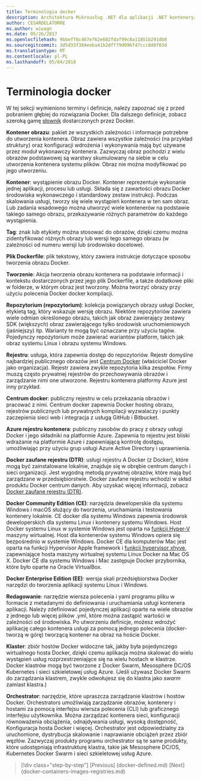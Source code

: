 ```yaml
---
title: Terminologia docker
description: Architektura Mikrousług .NET dla aplikacji .NET konteneryzowanych | Terminologia docker
author: CESARDELATORRE
ms.author: wiwagn
ms.date: 05/26/2017
ms.openlocfilehash: 9bbeff8c467e762e682fdaf99c8a11851b291db8
ms.sourcegitcommit: 3d5d33f384eeba41b2dff79d096f47ccc8d8f03d
ms.translationtype: MT
ms.contentlocale: pl-PL
ms.lasthandoff: 05/04/2018
---
```

# <a name="docker-terminology"></a>Terminologia docker

W tej sekcji wymieniono terminy i definicje, należy zapoznać się z przed pobraniem głębiej do rozwiązania Docker. Dla dalszego definicje, zobacz szeroką gamę [słownik](https://docs.docker.com/glossary/) dostarczonych przez Docker.

**Kontener obrazu**: pakiet ze wszystkich zależności i informacje potrzebne do utworzenia kontenera. Obraz zawiera wszystkie zależności (na przykład struktury) oraz konfiguracji wdrożenia i wykonywania mają być używane przez moduł wykonawczy kontenera. Zazwyczaj obraz pochodzi z wielu obrazów podstawowej są warstwy skumulowany na siebie w celu utworzenia kontenera systemu plików. Obraz nie można modyfikować po jego utworzeniu.

**Kontener**: wystąpienie obrazu Docker. Kontener reprezentuje wykonanie jednej aplikacji, procesu lub usługi. Składa się z zawartości obrazu Docker środowiska wykonawczego i standardowy zestaw instrukcji. Podczas skalowania usługi, tworzy się wiele wystąpień kontenera w ten sam obraz. Lub zadania wsadowego można utworzyć wiele kontenerów na podstawie takiego samego obrazu, przekazywanie różnych parametrów do każdego wystąpienia.

**Tag**: znak lub etykiety można stosować do obrazów, dzięki czemu można zidentyfikować różnych obrazy lub wersji tego samego obrazu (w zależności od numeru wersji lub środowisko docelowe).

**Plik Dockerfile**: plik tekstowy, który zawiera instrukcje dotyczące sposobu tworzenia obrazu Docker.

**Tworzenie**: Akcja tworzenia obrazu kontenera na podstawie informacji i kontekstu dostarczonych przez jego plik Dockerfile, a także dodatkowe pliki w folderze, w którym obraz jest tworzony. Można tworzyć obrazy przy użyciu polecenia Docker docker kompilacji.

**Repozytorium (repozytorium)**: kolekcja powiązanych obrazy usługi Docker, etykietą tag, który wskazuje wersję obrazu. Niektóre repozytoriów zawiera wiele odmian określonego obrazu, takich jak obraz zawierający zestawy SDK (większych) obraz zawierającego tylko środowisk uruchomieniowych (jaśniejszy) itp. Warianty te mogą być oznaczane przy użyciu tagów. Pojedynczy repozytorium może zawierać wariantów platform, takich jak obraz systemu Linux i obrazu systemu Windows.

**Rejestru**: usługa, która zapewnia dostęp do repozytoriów. Rejestr domyślne najbardziej publicznego obrazów jest [Centrum Docker](https://hub.docker.com/) (właściciel Docker jako organizacja). Rejestr zawiera zwykle repozytoria kilka zespołów. Firmy muszą często prywatnej rejestrów do przechowywania obrazów i zarządzanie nimi one utworzone. Rejestru kontenera platformy Azure jest inny przykład.

**Centrum docker**: publiczny rejestru w celu przekazania obrazów i pracować z nimi. Centrum docker zapewnia Docker hosting obrazu, rejestrów publicznych lub prywatnych kompilacji wyzwalaczy i punkty zaczepienia sieci web i integracja z usługą GitHub i Bitbucket.

**Azure rejestru kontenera**: publiczny zasobów do pracy z obrazy usługi Docker i jego składniki na platformie Azure. Zapewnia to rejestru jest bliski wdrażanie na platformie Azure i zapewniającą kontrolę dostępu, umożliwiając przy użyciu grup usługi Azure Active Directory i uprawnienia.

**Docker zaufane rejestru (DTR)**: usługi rejestru A Docker (z Docker), które mogą być zainstalowane lokalnie, znajduje się w obrębie centrum danych i sieci organizacji. Jest wygodną metodą prywatnej obrazów, które mają być zarządzane w przedsiębiorstwie. Docker zaufane rejestru wchodzi w skład produktu Docker centrum danych. Aby uzyskać więcej informacji, zobacz [Docker zaufane rejestru (DTR)](https://docs.docker.com/docker-trusted-registry/overview/).

**Docker Community Edition (CE)**: narzędzia deweloperskie dla systemu Windows i macOS służący do tworzenia, uruchamiania i testowania kontenery lokalnie. CE docker dla systemu Windows zapewnia środowisk deweloperskich dla systemu Linux i kontenery systemu Windows. Host Docker systemu Linux w systemie Windows jest oparta na [funkcji Hyper-V](https://www.microsoft.com/en-us/server-cloud/solutions/virtualization.aspx) maszyny wirtualnej. Host dla kontenerów systemu Windows opiera się bezpośrednio w systemie Windows. Docker CE dla komputerów Mac jest oparta na funkcji Hypervisor Apple framework i [funkcji hypervisor xhyve](https://github.com/mist64/xhyve), zapewniające hosta maszyny wirtualnej systemu Linux Docker na Mac OS X. Docker CE dla systemu Windows i Mac zastępuje Docker przybornika, które było oparte na Oracle VirtualBox.

**Docker Enterprise Edition (EE)**: wersja skali przedsiębiorstwa Docker narzędzi do tworzenia aplikacji systemu Linux i Windows.

**Redagowanie**: narzędzie wiersza polecenia i yaml programu pliku w formacie z metadanymi do definiowania i uruchamiania usługi kontenera aplikacji. Należy zdefiniować pojedynczej aplikacji oparte na wiele obrazów z jednego lub więcej plików .yml, które można zastąpić wartości w zależności od środowiska. Po utworzeniu definicje, możesz wdrożyć aplikację całego kontenera usługi za pomocą jednego polecenia (docker-tworzą w górę) tworzącą kontener na obraz na hoście Docker.

**Klaster**: zbiór hostów Docker widoczne tak, jakby była pojedynczego wirtualnego hosta Docker, dzięki czemu aplikacja można skalować do wielu wystąpień usług rozprzestrzeniające się na wielu hostach w klastrze. Docker klastrów mogą być tworzone z Docker Swarm, Mesosphere DC/OS Kubernetes i sieci szkieletowej usług Azure. (Jeśli używasz Docker Swarm do zarządzania klastrem, zwykle odwołujesz się do klastra jako *swarm* zamiast klastra.)

**Orchestrator**: narzędzie, które upraszcza zarządzanie klastrów i hostów Docker. Orchestrators umożliwiają zarządzanie obrazów, kontenery i hostami za pomocą interfejsu wiersza polecenia (CLI) lub graficznego interfejsu użytkownika. Można zarządzać kontenera sieci, konfiguracji równoważenia obciążenia, odnajdywania usługi, wysoką dostępność, Konfiguracja hosta Docker i więcej. Orchestrator jest odpowiedzialny za uruchomione, dystrybucja skalowanie i naprawianie obciążeń przez zbiór węzłów. Zazwyczaj produkty programu orchestrator są te same produkty, które udostępniają infrastrukturę klastra, takie jak Mesosphere DC/OS, Kubernetes Docker Swarm i sieci szkieletowej usług Azure.


>[!div class="step-by-step"]
[Previous] (docker-defined.md) [Next] (docker-containers-images-registries.md)
